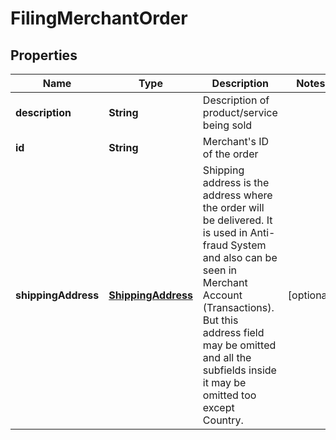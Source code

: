 
# FilingMerchantOrder

## Properties
Name | Type | Description | Notes
------------ | ------------- | ------------- | -------------
**description** | **String** | Description of product/service being sold | 
**id** | **String** | Merchant&#39;s ID of the order | 
**shippingAddress** | [**ShippingAddress**](ShippingAddress.md) | Shipping address is the address where the order will be delivered.  It is used in Anti-fraud System and also can be seen in Merchant Account (Transactions).  But this address field may be omitted and all the subfields inside it may be omitted too except Country. |  [optional]




